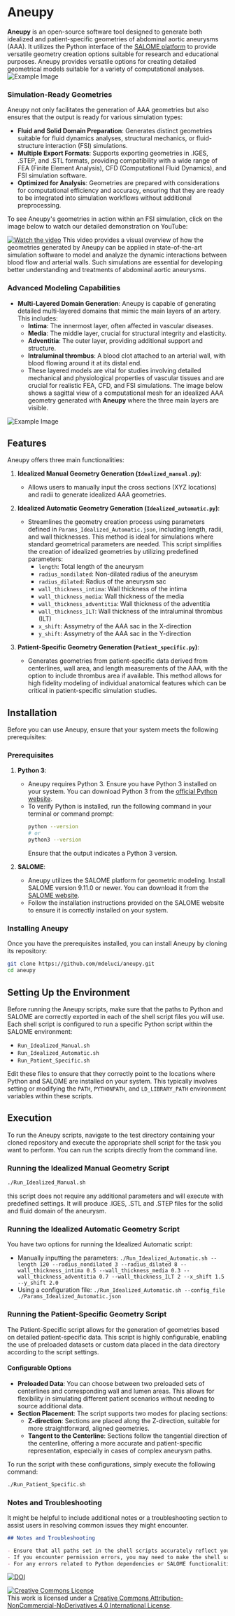 # Aneupy

**Aneupy** is an open-source software tool designed to generate both idealized and patient-specific geometries of abdominal aortic aneurysms (AAA). It utilizes the Python interface of the [SALOME platform](https://www.salome-platform.org/) to provide versatile geometry creation options suitable for research and educational purposes. Aneupy provides versatile options for creating detailed geometrical models suitable for a variety of computational analyses.
![Example Image](./Examples.png)

### Simulation-Ready Geometries

Aneupy not only facilitates the generation of AAA geometries but also ensures that the output is ready for various simulation types:

- **Fluid and Solid Domain Preparation**: Generates distinct geometries suitable for fluid dynamics analyses, structural mechanics, or fluid-structure interaction (FSI) simulations.
- **Multiple Export Formats**: Supports exporting geometries in .IGES, .STEP, and .STL formats, providing compatibility with a wide range of FEA (Finite Element Analysis), CFD (Computational Fluid Dynamics), and FSI simulation software.
- **Optimized for Analysis**: Geometries are prepared with considerations for computational efficiency and accuracy, ensuring that they are ready to be integrated into simulation workflows without additional preprocessing.
  
To see Aneupy's geometries in action within an FSI simulation, click on the image below to watch our detailed demonstration on YouTube:

[![Watch the video](https://img.youtube.com/vi/Q7G-yB3iWwQ/maxresdefault.jpg)](https://www.youtube.com/embed/Q7G-yB3iWwQ)
This video provides a visual overview of how the geometries generated by Aneupy can be applied in state-of-the-art simulation software to model and analyze the dynamic interactions between blood flow and arterial walls. Such simulations are essential for developing better understanding and treatments of abdominal aortic aneurysms.


### Advanced Modeling Capabilities

- **Multi-Layered Domain Generation**: Aneupy is capable of generating detailed multi-layered domains that mimic the main layers of an artery. This includes:
  - **Intima**: The innermost layer, often affected in vascular diseases.
  - **Media**: The middle layer, crucial for structural integrity and elasticity.
  - **Adventitia**: The outer layer, providing additional support and structure.
  - **Intraluminal thrombus**: A blood clot attached to an arterial wall, with blood flowing around it at its distal end.
  - These layered models are vital for studies involving detailed mechanical and physiological properties of vascular tissues and are crucial for realistic FEA, CFD, and FSI simulations. The image below shows a sagittal view of a computational mesh for an idealized AAA geometry generated with **Aneupy** where the three main layers are visible.
 
![Example Image](./Multi-layered.jpg)

## Features

Aneupy offers three main functionalities:

1. **Idealized Manual Geometry Generation (`Idealized_manual.py`)**:
   - Allows users to manually input the cross sections (XYZ locations) and radii to generate idealized AAA geometries.

2. **Idealized Automatic Geometry Generation (`Idealized_automatic.py`)**:
   - Streamlines the geometry creation process using parameters defined in `Params_Idealized_Automatic.json`, including length, radii, and wall thicknesses. This method is ideal for simulations where standard geometrical parameters are needed. This script simplifies the creation of idealized geometries by utilizing predefined parameters:
      - `length`: Total length of the aneurysm
      - `radius_nondilated`: Non-dilated radius of the aneurysm
      - `radius_dilated`: Radius of the aneurysm sac
      - `wall_thickness_intima`: Wall thickness of the intima
      - `wall_thickness_media`: Wall thickness of the media
      - `wall_thickness_adventitia`: Wall thickness of the adventitia
      - `wall_thickness_ILT`: Wall thickness of the intraluminal thrombus (ILT)
      - `x_shift`: Assymetry of the AAA sac in the X-direction
      - `y_shift`: Assymetry of the AAA sac in the Y-direction

4. **Patient-Specific Geometry Generation (`Patient_specific.py`)**:
   - Generates geometries from patient-specific data derived from centerlines, wall area, and length measurements of the AAA, with the option to include thrombus area if available. This method allows for high fidelity modeling of individual anatomical features which can be critical in patient-specific simulation studies.

## Installation

Before you can use Aneupy, ensure that your system meets the following prerequisites:

### Prerequisites

1. **Python 3**:
   - Aneupy requires Python 3. Ensure you have Python 3 installed on your system. You can download Python 3 from the [official Python website](https://www.python.org/downloads/).
   - To verify Python is installed, run the following command in your terminal or command prompt:
     ```bash
     python --version
     # or
     python3 --version
     ```
     Ensure that the output indicates a Python 3 version.

2. **SALOME**:
   - Aneupy utilizes the SALOME platform for geometric modeling. Install SALOME version 9.11.0 or newer. You can download it from the [SALOME website](https://www.salome-platform.org/?page_id=2430).
   - Follow the installation instructions provided on the SALOME website to ensure it is correctly installed on your system.

### Installing Aneupy

Once you have the prerequisites installed, you can install Aneupy by cloning its repository:

```bash
git clone https://github.com/mdeluci/aneupy.git
cd aneupy
```

## Setting Up the Environment

Before running the Aneupy scripts, make sure that the paths to Python and SALOME are correctly exported in each of the shell script files you will use. Each shell script is configured to run a specific Python script within the SALOME environment:

- `Run_Idealized_Manual.sh`
- `Run_Idealized_Automatic.sh`
- `Run_Patient_Specific.sh`

Edit these files to ensure that they correctly point to the locations where Python and SALOME are installed on your system. This typically involves setting or modifying the `PATH`, `PYTHONPATH`, and `LD_LIBRARY_PATH` environment variables within these scripts.

## Execution

To run the Aneupy scripts, navigate to the test directory containing your cloned repository and execute the appropriate shell script for the task you want to perform. You can run the scripts directly from the command line.

### Running the Idealized Manual Geometry Script

```bash
./Run_Idealized_Manual.sh
```
this script does not require any additional parameters and will execute with predefined settings. It will produce .IGES, .STL and .STEP files for the solid and fluid domain of the aneurysm.

### Running the Idealized Automatic Geometry Script

You have two options for running the Idealized Automatic script:

 - Manually inputting the parameters: `./Run_Idealized_Automatic.sh --length 120 --radius_nondilated 3 --radius_dilated 8 --wall_thickness_intima 0.5 --wall_thickness_media 0.3 --wall_thickness_adventitia 0.7 --wall_thickness_ILT 2 --x_shift 1.5 --y_shift 2.0`
 - Using a configuration file: `./Run_Idealized_Automatic.sh --config_file ./Params_Idealized_Automatic.json`

### Running the Patient-Specific Geometry Script

The Patient-Specific script allows for the generation of geometries based on detailed patient-specific data. This script is highly configurable, enabling the use of preloaded datasets or custom data placed in the data directory according to the script settings.

#### Configurable Options

- **Preloaded Data**: You can choose between two preloaded sets of centerlines and corresponding wall and lumen areas. This allows for flexibility in simulating different patient scenarios without needing to source additional data.
- **Section Placement**: The script supports two modes for placing sections:
  - **Z-direction**: Sections are placed along the Z-direction, suitable for more straightforward, aligned geometries.
  - **Tangent to the Centerline**: Sections follow the tangential direction of the centerline, offering a more accurate and patient-specific representation, especially in cases of complex aneurysm paths.

To run the script with these configurations, simply execute the following command:

```bash
./Run_Patient_Specific.sh
```

### Notes and Troubleshooting

It might be helpful to include additional notes or a troubleshooting section to assist users in resolving common issues they might encounter. 

```markdown
## Notes and Troubleshooting

- Ensure that all paths set in the shell scripts accurately reflect your system's configuration.
- If you encounter permission errors, you may need to make the shell scripts executable. You can do this with the command `chmod +x Run_*.sh`.
- For any errors related to Python dependencies or SALOME functionalities, ensure that all required libraries are installed and accessible.
```

[![DOI](https://zenodo.org/badge/22895/jacobo-diaz/aneupy.svg)](https://zenodo.org/badge/latestdoi/22895/jacobo-diaz/aneupy)

<a rel="license" href="http://creativecommons.org/licenses/by-nc-nd/4.0/"><img alt="Creative Commons License" style="border-width:0" src="https://i.creativecommons.org/l/by-nc-nd/4.0/88x31.png" /></a><br />This work is licensed under a <a rel="license" href="http://creativecommons.org/licenses/by-nc-nd/4.0/">Creative Commons Attribution-NonCommercial-NoDerivatives 4.0 International License</a>.
